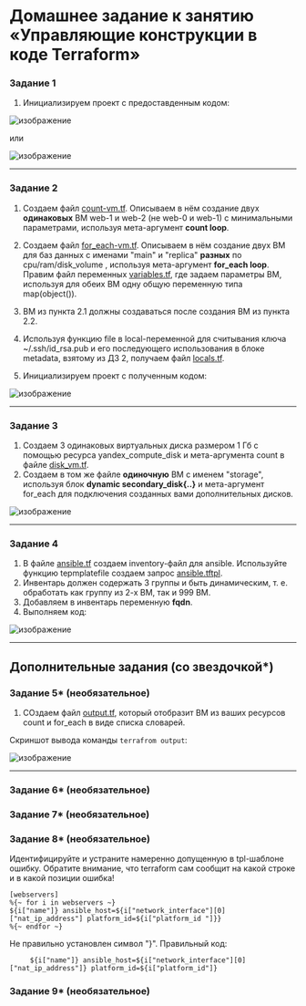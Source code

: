 # Домашнее задание к занятию «Управляющие конструкции в коде Terraform»


### Задание 1

1. Инициализируем проект с предоставденным кодом: 

![изображение](https://github.com/user-attachments/assets/6864c54a-b82f-47c9-a1d1-72a97a42b9ca)

или

![изображение](https://github.com/user-attachments/assets/33d6ae75-d75c-40e2-b073-07ce2952cfb7)

------

### Задание 2

1. Создаем файл [count-vm.tf](count-vm.tf). Описываем в нём создание двух **одинаковых** ВМ  web-1 и web-2 (не web-0 и web-1) с минимальными параметрами, используя мета-аргумент **count loop**.

2. Создаем файл [for_each-vm.tf](for_each-vm.tf). Описываем в нём создание двух ВМ для баз данных с именами "main" и "replica" **разных** по cpu/ram/disk_volume , используя мета-аргумент **for_each loop**.  Правим файл переменных [variables.tf](variables.tf), где задаем параметры ВМ, используя для обеих ВМ одну общую переменную типа map(object()).
   
4. ВМ из пункта 2.1 должны создаваться после создания ВМ из пункта 2.2.
5. Используя функцию file в local-переменной для считывания ключа ~/.ssh/id_rsa.pub и его последующего использования в блоке metadata, взятому из ДЗ 2, получаем файл [locals.tf](locals.tf).

7. Инициализируем проект с полученным кодом:

![изображение](https://github.com/user-attachments/assets/a801097e-251e-4e48-9b63-30d63b8172e4)

------

### Задание 3

1. Создаем 3 одинаковых виртуальных диска размером 1 Гб с помощью ресурса yandex_compute_disk и мета-аргумента count в файле [disk_vm.tf](disk_vm.tf).
2. Создаем в том же файле **одиночную** ВМ c именем "storage", используя блок **dynamic secondary_disk{..}** и мета-аргумент for_each для подключения созданных вами дополнительных дисков.

![изображение](https://github.com/user-attachments/assets/4cd54f58-d4d4-40a5-9aa1-8d65162a27e7)

------

### Задание 4

1. В файле [ansible.tf](ansible.tf) создаем inventory-файл для ansible.
Используйте функцию tepmplatefile создаем запрос [ansible.tftpl](ansible.tftpl).
2. Инвентарь должен содержать 3 группы и быть динамическим, т. е. обработать как группу из 2-х ВМ, так и 999 ВМ.
3. Добавляем в инвентарь переменную **fqdn**.
4. Выполняем код:

![изображение](https://github.com/user-attachments/assets/56882df7-c81d-40c2-92d4-e2fe1bf53a2d)

------

## Дополнительные задания (со звездочкой*)

### Задание 5* (необязательное)
1. СОздаем файл [output.tf](outputs.tf), который отобразит ВМ из ваших ресурсов count и for_each в виде списка словарей.

Скриншот вывода команды ```terrafrom output```:

![изображение](https://github.com/user-attachments/assets/fae7ff1c-aaee-49a3-9e67-61c28aa8c044)

------

### Задание 6* (необязательное)

### Задание 7* (необязательное)

### Задание 8* (необязательное)
Идентифицируйте и устраните намеренно допущенную в tpl-шаблоне ошибку. Обратите внимание, что terraform сам сообщит на какой строке и в какой позиции ошибка!
```
[webservers]
%{~ for i in webservers ~}
${i["name"]} ansible_host=${i["network_interface"][0]["nat_ip_address"] platform_id=${i["platform_id "]}}
%{~ endfor ~}
```
Не правильно установлен символ "}". Правильный код:

         ${i["name"]} ansible_host=${i["network_interface"][0]["nat_ip_address"]} platform_id=${i["platform_id"]}

### Задание 9* (необязательное)
